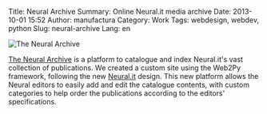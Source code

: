 Title: Neural Archive
Summary: Online Neural.it media archive
Date: 2013-10-01 15:52
Author: manufactura
Category: Work
Tags: webdesign, webdev, python
Slug: neural-archive
Lang: en

![The Neural Archive]({filename}/media/archive-neural.jpg)

[The Neural Archive](http://archive.neural.it) is a platform to catalogue 
and index Neural.it's vast collection of publications.
We created a custom site using the Web2Py framework, following the new 
[Neural.it](http://manufacturaindependente.org/neural-it) design. 
This new platform allows the Neural editors to easily add and edit 
the catalogue contents, with custom categories to help order 
the publications according to the editors' specifications. 
